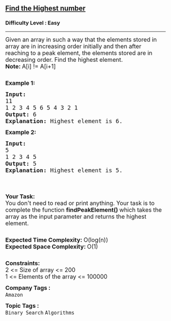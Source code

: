 <h2><a href="https://practice.geeksforgeeks.org/problems/find-the-highest-number2259/1?page=4&status[]=unsolved&company[]=Amazon&sortBy=submissions">Find the Highest number</a></h2><h3>Difficulty Level : Easy</h3><hr><div class="problems_problem_content__Xm_eO"><p><span style="font-size:18px">Given an array&nbsp;in such a way that&nbsp;the elements stored in array are in increasing order&nbsp;initially&nbsp;and then after reaching to a peak element, the elements stored are&nbsp;in decreasing order. Find the&nbsp;highest element.<br>
<strong>Note:&nbsp;</strong>A[i] != A[i+1]</span><br>
&nbsp;</p>

<p><strong><span style="font-size:18px">Example 1:</span></strong></p>

<pre><strong><span style="font-size:18px">Input:
</span></strong><span style="font-size:18px">11
1 2 3 4 5 6 5 4 3 2 1<strong>
Output: </strong>6
<strong>Explanation: </strong>Highest element is 6.</span></pre>

<p><span style="font-size:18px"><strong>Example 2:</strong></span></p>

<pre><span style="font-size:18px"><strong>Input:</strong>
5
1 2 3 4 5
<strong>Output: </strong>5
<strong>Explanation: </strong>Highest element is 5.
</span>
</pre>

<p>&nbsp;</p>

<p><span style="font-size:18px"><strong>Your Task:</strong><br>
You don't&nbsp;need to read or print anything. Your task is to complete the function&nbsp;<strong>findPeakElement()&nbsp;</strong>which takes the array as the input parameter and returns the highest element.</span><br>
&nbsp;</p>

<p><span style="font-size:18px"><strong>Expected Time Complexity:&nbsp;</strong>O(log(n))<br>
<strong>Expected Space Complexity:&nbsp;</strong>O(1)</span><br>
&nbsp;</p>

<p><span style="font-size:18px"><strong>Constraints:</strong><br>
2 &lt;= Size of array &lt;= 200<br>
1 &lt;= Elements of the array &lt;= 100000&nbsp;</span></p>
</div><p><span style=font-size:18px><strong>Company Tags : </strong><br><code>Amazon</code>&nbsp;<br><p><span style=font-size:18px><strong>Topic Tags : </strong><br><code>Binary Search</code>&nbsp;<code>Algorithms</code>&nbsp;